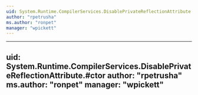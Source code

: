 ```yaml
---
uid: System.Runtime.CompilerServices.DisablePrivateReflectionAttribute
author: "rpetrusha"
ms.author: "ronpet"
manager: "wpickett"
---
```


---
uid: System.Runtime.CompilerServices.DisablePrivateReflectionAttribute.#ctor
author: "rpetrusha"
ms.author: "ronpet"
manager: "wpickett"
---
